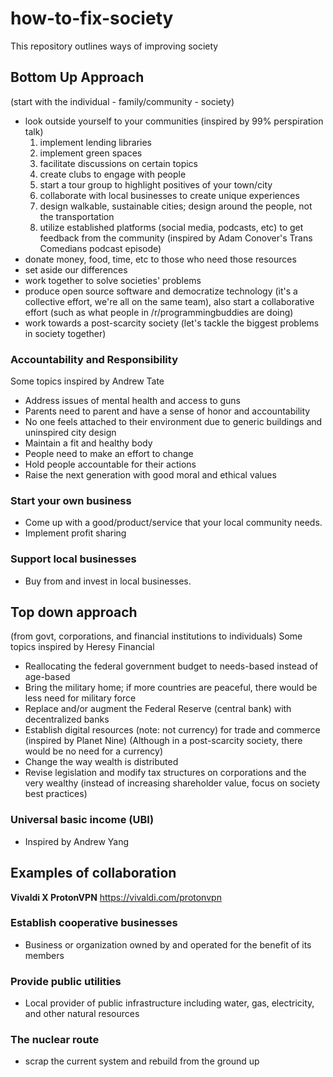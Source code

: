# how-to-fix-society
This repository outlines ways of improving society

## Bottom Up Approach
(start with the individual - family/community - society)
- look outside yourself to your communities (inspired by 99% perspiration talk)
  1) implement lending libraries
  2) implement green spaces
  3) facilitate discussions on certain topics
  4) create clubs to engage with people
  5) start a tour group to highlight positives of your town/city
  6) collaborate with local businesses to create unique experiences
  7) design walkable, sustainable cities; design around the people, not the transportation
  8) utilize established platforms (social media, podcasts, etc) to get feedback from the community (inspired by Adam Conover's Trans Comedians podcast episode)
- donate money, food, time, etc to those who need those resources
- set aside our differences
- work together to solve societies' problems
- produce open source software and democratize technology (it's a collective effort, we're all on the same team), also start a collaborative effort (such as what people in /r/programmingbuddies are doing)
- work towards a post-scarcity society (let's tackle the biggest problems in society together)

### Accountability and Responsibility
Some topics inspired by Andrew Tate
- Address issues of mental health and access to guns
- Parents need to parent and have a sense of honor and accountability
- No one feels attached to their environment due to generic buildings and uninspired city design
- Maintain a fit and healthy body
- People need to make an effort to change
- Hold people accountable for their actions
- Raise the next generation with good moral and ethical values

### Start your own business
- Come up with a good/product/service that your local community needs.
- Implement profit sharing

### Support local businesses
- Buy from and invest in local businesses.

## Top down approach
(from govt, corporations, and financial institutions to individuals)
Some topics inspired by Heresy Financial
- Reallocating the federal government budget to needs-based instead of age-based
- Bring the military home; if more countries are peaceful, there would be less need for military force
- Replace and/or augment the Federal Reserve (central bank) with decentralized banks
- Establish digital resources (note: not currency) for trade and commerce (inspired by Planet Nine)
  (Although in a post-scarcity society, there would be no need for a currency)
- Change the way wealth is distributed
- Revise legislation and modify tax structures on corporations and the very wealthy (instead of increasing shareholder value, focus on society best practices)

### Universal basic income (UBI)
- Inspired by Andrew Yang

## Examples of collaboration
**Vivaldi X ProtonVPN**
https://vivaldi.com/protonvpn

### Establish cooperative businesses
- Business or organization owned by and operated for the benefit of its members
  
### Provide public utilities
- Local provider of public infrastructure including water, gas, electricity, and other natural resources
  
### The nuclear route
- scrap the current system and rebuild from the ground up
